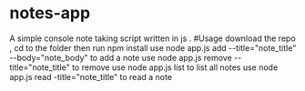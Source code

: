 # notes-app
A simple console note taking script written in js .
#Usage 
download the repo , cd to the folder then run npm install
use node app.js add --title="note_title" --body="note_body" to add a note
use node app.js remove --title="note_title" to remove
use node app.js list to list all notes
use node app.js read -title="note_title" to read a note
